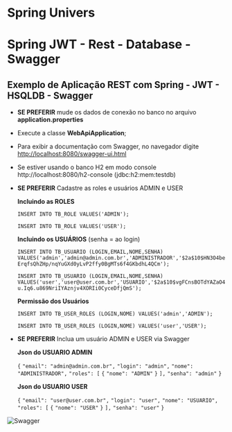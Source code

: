 #  Spring Univers

#  Spring  JWT - Rest - Database - Swagger

## Exemplo de Aplicação REST com Spring - JWT - HSQLDB - Swagger
- **SE PREFERIR** mude os dados de conexão no banco no arquivo **application.properties**

- Execute a classe **WebApiApplication**;

- Para exibir a documentação com Swagger, no navegador digite [http://localhost:8080/swagger-ui.html](http://localhost:8080/swagger-ui.html) 

- Se estiver usando o banco H2 em modo console http://localhost:8080/h2-console (jdbc:h2:mem:testdb)

- **SE PREFERIR** Cadastre as roles e usuários ADMIN e USER

  **Incluindo as ROLES**

  `INSERT INTO TB_ROLE VALUES('ADMIN');`

  `INSERT INTO TB_ROLE VALUES('USER');`

  **Incluindo os USUÁRIOS** (senha = ao login)

  `INSERT INTO TB_USUARIO (LOGIN,EMAIL,NOME,SENHA) VALUES('admin','admin@admin.com.br','ADMINISTRADOR','$2a$10$HN3O4beErqfsQhZHp/nqYuGXd0yLvP2ffy0BgMTs6f4GKbdhL4QCm');`

  `INSERT INTO TB_USUARIO (LOGIN,EMAIL,NOME,SENHA) VALUES('user','user@user.com.br','USUARIO','$2a$10$vgFCnsBOTdYAZaO4u.Iq6.u869NriIYAznjv4XORIi0CyceDfjQmS');`

  **Permissão dos Usuários**

  `INSERT INTO TB_USER_ROLES (LOGIN,NOME) VALUES('admin','ADMIN');`

  `INSERT INTO TB_USER_ROLES (LOGIN,NOME) VALUES('user','USER');`

- **SE PREFERIR** Inclua um usuário ADMIN e USER via Swagger

  **Json do USUARIO ADMIN**

  `{`
    `"email": "admin@admin.com.br",`
    `"login": "admin",`
    `"nome": "ADMINISTRADOR",`
    `"roles": [`
      `{`
        `"nome": "ADMIN"`
      `}`
    `],`
    `"senha": "admin"`
  `}`

  **Json do USUARIO USER**

  `{`
    `"email": "user@user.com.br",`
    `"login": "user",`
    `"nome": "USUARIO",`
    `"roles": [`
      `{`
        `"nome": "USER"`
      `}`
    `],`
    `"senha": "user"`
  `}`

![Swagger](https://github.com/digytal/spring-jwt-db-rest-api/blob/master/src/main/resources/api.JPG)

